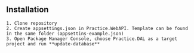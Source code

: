 ## Installation

    1. Clone repository
    2. Create appsettings.json in Practice.WebAPI. Template can be found in the same folder (appsettins-example.json)
    3. Open Package Manager Console, choose Practice.DAL as a target project and run **update-database**